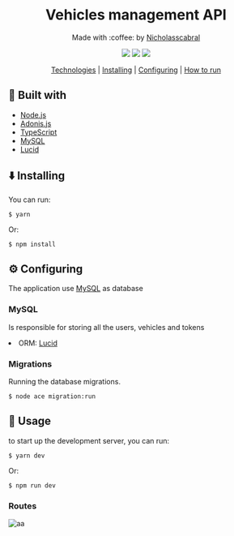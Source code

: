 <h1 align="center">
  Vehicles management API 
 </h1>
 
 <p align="center">
   Made with :coffee: by <a href="https://www.linkedin.com/in/nicholas-cabral-dos-anjos-13b3981a7/" target="_blank"> Nicholasscabral </a> 
 </p>
 
 <p align="center">
   <img src="https://img.shields.io/github/languages/top/nicholasscabral/corpvs-api"> 
   <img src="https://img.shields.io/github/repo-size/nicholasscabral/nps-api"> 
   <img src="https://img.shields.io/badge/License-MIT-green.svg"> 
 </p>
 
 <div align="center">
  
  [Technologies](#construction_worker-built-with) | 
  [Installing](#arrow_down-installing) |
  [Configuring](#gear-configuring) | 
  [How to run](#triangular_flag_on_post-usage) 
 </div>
 
 ## :construction_worker: Built with
 <ul>
    <li><a href="https://nodejs.org/en/">Node.js</a></li>
    <li><a href="https://adonisjs.com/">Adonis.js</a></li>
    <li><a href="https://www.typescriptlang.org/">TypeScript</a></li>
    <li><a href="https://www.mysql.com/">MySQL</a></li>
    <li><a href="https://github.com/adonisjs/lucid">Lucid</a></li>
 </ul>

## :arrow_down: Installing

 <p>You can run:</p>

```
$ yarn
```

 <p>Or:</p>

```
$ npm install
```

## :gear: Configuring

 <p>The application use <a href="https://www.sqlite.org/index.html">MySQL</a> as database</p>
 
 ### MySQL
 <p>Is responsible for storing all the users, vehicles and tokens</p>
 <li>ORM: <a href="https://github.com/adonisjs/lucid">Lucid</a></li>

### Migrations

 <p>Running the database migrations.</p>

```
$ node ace migration:run
```

## :triangular_flag_on_post: Usage

 <p>to start up the development server, you can run:</p>

```
$ yarn dev
```

 <p>Or:</p>

```
$ npm run dev
```

### Routes
![aa](https://github.com/nicholasscabral/corpvs-api/blob/master/public/api_routes.png)
